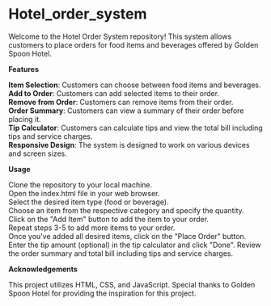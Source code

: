 # Hotel_order_system

Welcome to the Hotel Order System repository! This system allows customers to place orders for food items and beverages offered by Golden Spoon Hotel.

__Features__

__Item Selection__: Customers can choose between food items and beverages.<br />
__Add to Order__: Customers can add selected items to their order.<br />
__Remove from Order__: Customers can remove items from their order.<br />
__Order Summary__: Customers can view a summary of their order before placing it.<br />
__Tip Calculator__: Customers can calculate tips and view the total bill including tips and service charges.<br />
__Responsive Design__: The system is designed to work on various devices and screen sizes.<br />

__Usage__

Clone the repository to your local machine.<br />
Open the index.html file in your web browser.<br />
Select the desired item type (food or beverage).<br />
Choose an item from the respective category and specify the quantity.<br />
Click on the "Add Item" button to add the item to your order.<br />
Repeat steps 3-5 to add more items to your order.<br />
Once you've added all desired items, click on the "Place Order" button.
Enter the tip amount (optional) in the tip calculator and click "Done".
Review the order summary and total bill including tips and service charges.

__Acknowledgements__

This project utilizes HTML, CSS, and JavaScript.
Special thanks to Golden Spoon Hotel for providing the inspiration for this project.
